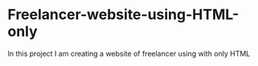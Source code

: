 # Freelancer-website-using-HTML-only
In this project I am creating a website of freelancer using with only HTML
